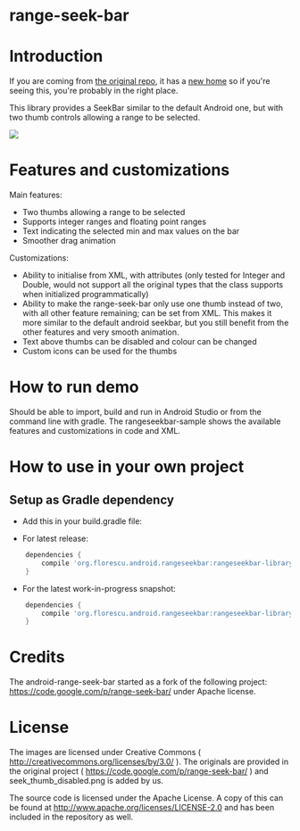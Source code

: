range-seek-bar
======================

# Introduction

If you are coming from [the original repo](https://github.com/yahoo/android-range-seek-bar), it has a [new home](https://github.com/anothem/android-range-seek-bar) so if you're seeing this, you're probably in the right place.

This library provides a SeekBar similar to the default Android one, but with two thumb controls allowing a range to be selected.

![](demo_screenshot.png)

# Features and customizations

Main features:

* Two thumbs allowing a range to be selected
* Supports integer ranges and floating point ranges
* Text indicating the selected min and max values on the bar
* Smoother drag animation

Customizations:

* Ability to initialise from XML, with attributes (only tested for Integer and Double, would not support all the original types that the class supports when initialized programmatically)
* Ability to make the range-seek-bar only use one thumb instead of two, with all other feature remaining; can be set from XML.
  This makes it more similar to the default android seekbar, but you still benefit from the other features and very smooth animation.
* Text above thumbs can be disabled and colour can be changed
* Custom icons can be used for the thumbs

# How to run demo

Should be able to import, build and run in Android Studio or from the command line with gradle.
The rangeseekbar-sample shows the available features and customizations in code and XML.

# How to use in your own project

## Setup as Gradle dependency

* Add this in your build.gradle file:

 * For latest release: 

```groovy
	dependencies {
    	compile 'org.florescu.android.rangeseekbar:rangeseekbar-library:0.2.0'
	}
```

 * For the latest work-in-progress snapshot:

```groovy
	dependencies {
    	compile 'org.florescu.android.rangeseekbar:rangeseekbar-library:0.3.0-SNAPSHOT'
	}
```

# Credits

The android-range-seek-bar started as a fork of the following project: https://code.google.com/p/range-seek-bar/ under Apache license.

# License

The images are licensed under Creative Commons ( http://creativecommons.org/licenses/by/3.0/ ). The originals are provided in the original project ( https://code.google.com/p/range-seek-bar/ ) and seek_thumb_disabled.png is added by us.

The source code is licensed under the Apache License. A copy of this can be found at http://www.apache.org/licenses/LICENSE-2.0 and has been included in the repository as well.
